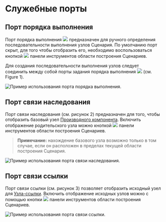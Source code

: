 # Служебные порты

## Порт порядка выполнения

Порт порядка выполнения ![ ](../../images/icons/app/node/ports/port-order/port-order_inactive.svg) предназначен для ручного определения последовательности выполнения узлов Сценария. По умолчанию порт скрыт, для того чтобы отобразить его, необходимо воспользоваться кнопкой ![ ](../../images/icons/toolbar-controls/order_default.svg) панели инструментов области построения Сценариев.

Для создания последовательности выполнения узлов следует соединить между собой порты задания порядка выполнения
![ ](../../images/icons/app/node/ports/port-order/port-order_inactive.svg)
(см. Figure 1).

![Пример использования порта порядка выполнения.](service-port-1.png)

## Порт связи наследования

Порт связи наследования (см. рисунок 2) предназначен для того, чтобы отобразить базовый узел [Производного компонента](../derived-component.md). Включить отображение родительского узла можно кнопкой ![ ](../../images/icons/toolbar-controls/show-derived-nodes_default.svg) панели инструментов области построения Сценариев.

> **Примечание:** нахождение базового узла возможно только в том случае, если он расположен в пределах текущей области построения Сценария.

![Пример использования порта связи наследования.](service-port-2.png)

## Порт связи ссылки

Порт связи ссылки (см. рисунок 3) позволяет отобразить исходный узел для [Узла-ссылки](../../processors/control/unit-link.md). Включить отображение исходных узлов можно с помощью кнопки ![ ](../../images/icons/toolbar-controls/show-reference-links_default.svg) панели инструментов области построения Сценариев.

![Пример использования порта связи ссылки.](service-port-3.png)
